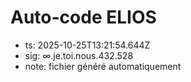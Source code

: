 # Auto-code ELIOS
- ts: 2025-10-25T13:21:54.644Z
- sig: ∞.je.toi.nous.432.528
- note: fichier généré automatiquement
